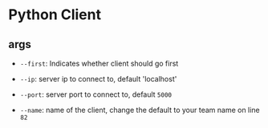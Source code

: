 # Python Client

## args

- `--first`: Indicates whether client should go first

- `--ip`: server ip to connect to, default 'localhost'

- `--port`: server port to connect to, default `5000`

- `--name`: name of the client, change the default to your team name on line `82`
